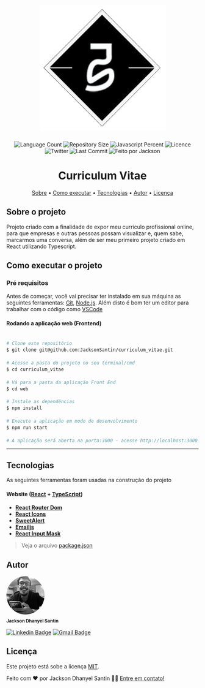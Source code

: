 <h1 align="center">
  <img alt="Logo JDS" src="./src/images/logo.png">
</h1>
<p align="center">
  <img alt="Language Count" scr="https://img.shields.io/github/languages/count/JacksonSantin/curriculum_vitae">

  <img alt="Repository Size" scr="https://img.shields.io/github/repo-size/JacksonSantin/curriculum_vitae">

  <img alt="Javascript Percent" scr="https://img.shields.io/github/languages/top/JacksonSantin/curriculum_vitae">
  
  <img alt="Licence" scr="https://img.shields.io/github/license/JacksonSantin/curriculum_vitae">
  
  <img alt="Twitter" scr="https://img.shields.io/twitter/url?style=social&url=https%3A%2F%2Ftwitter.com%2FDhanyelJack">
  
  <img alt="Last Commit" scr="https://img.shields.io/github/last-commit/JacksonSantin/curriculum_vitae">
  
  <img alt="Feito por Jackson" scr="https://img.shields.io/badge/Feito por-Jackson-success">
</p>

<h1 align="center">
  Curriculum Vitae
</h1>

<p align="center">
  <a href="#-sobre-o-projeto">Sobre</a> •
  <a href="#-como-executar-o-projeto">Como executar</a> •
  <a href="#-tecnologias">Tecnologias</a> •
  <a href="#-autor">Autor</a> •
  <a href="#user-content--licença">Licença</a>
</p>

## Sobre o projeto

Projeto criado com a finalidade de expor meu currículo profissional online, para que empresas e outras pessoas possam visualizar e, quem sabe, marcarmos uma conversa, além de ser meu primeiro projeto criado em React utilizando Typescript.

## Como executar o projeto

### Pré requisitos

Antes de começar, você vai precisar ter instalado em sua máquina as seguintes ferramentas:
[Git](https://git-scm.com), [Node.js](https://nodejs.org/en/).
Além disto é bom ter um editor para trabalhar com o código como [VSCode](https://code.visualstudio.com/)

#### Rodando a aplicação web (Frontend)

```bash

# Clone este repositório
$ git clone git@github.com:JacksonSantin/curriculum_vitae.git

# Acesse a pasta do projeto no seu terminal/cmd
$ cd curriculum_vitae

# Vá para a pasta da aplicação Front End 
$ cd web

# Instale as dependências
$ npm install 

# Execute a aplicação em modo de desenvolvimento
$ npm run start 

# A aplicação será aberta na porta:3000 - acesse http://localhost:3000

```

---

## Tecnologias

As seguintes ferramentas foram usadas na construção do projeto

#### **Website** ([React](https://reactjs.org/) + [TypeScript](https://www.typescriptlang.org/))

-   **[React Router Dom](https://github.com/ReactTraining/react-router/tree/master/packages/react-router-dom)**
-   **[React Icons](https://react-icons.github.io/react-icons/)**
-   **[SweetAlert](https://sweetalert.js.org/)**
-   **[Emailjs](http://emailjs.com/)**
-   **[React Input Mask](https://www.npmjs.com/package/react-text-mask)**

> Veja o arquivo [package.json](https://github.com/JacksonSantin/curriculum_vitae/blob/master/web/package.json)

## Autor

<img alt="JAckson Dhanyel Santin" src="./src/images/avatar.jpg" width="100px;" style="border-radius: 50%;" />
<br />
<sub><b>Jackson Dhanyel Santin</b></sub>
<br />

[![Linkedin Badge](https://img.shields.io/badge/-Jackson-blue?style=flat-square&logo=Linkedin&logoColor=white&link=https://www.linkedin.com/in/jackson-dhanyel-santin/)](https://www.linkedin.com/in/jackson-dhanyel-santin/) 
[![Gmail Badge](https://img.shields.io/badge/-jackdhanyelsn@gmail.com-c14438?style=flat-square&logo=Gmail&logoColor=white&link=mailto:jackdhanyelsn@gmail.com)](mailto:jackdhanyelsn@gmail.com)

## Licença 

Este projeto está sobe a licença [MIT](./LICENSE).

Feito com ❤️ por Jackson Dhanyel Santin 👋🏽 [Entre em contato!](https://www.linkedin.com/in/jackson-dhanyel-santin/)
